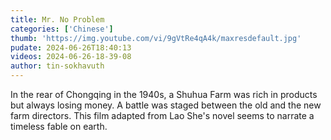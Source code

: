```yaml
---
title: Mr. No Problem
categories: ['Chinese']
thumb: 'https://img.youtube.com/vi/9gVtRe4qA4k/maxresdefault.jpg'
pudate: 2024-06-26T18:40:13
videos: 2024-06-26-18-39-08
author: tin-sokhavuth
---
```

In the rear of Chongqing in the 1940s, a Shuhua Farm was rich in products but always losing money. A battle was staged between the old and the new farm directors. This film adapted from Lao She's novel seems to narrate a timeless fable on earth.